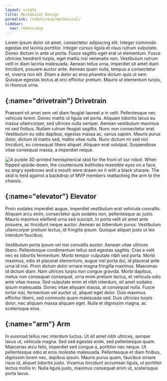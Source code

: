 ```yaml
---
layout: single
title: Mechanical Design
permalink: /robots/mvp/mechanical/
sidebar:
  nav: robots/mvp
---
```


Lorem ipsum dolor sit amet, consectetur adipiscing elit. Integer commodo egestas est lacinia porttitor. Integer cursus ligula et risus rutrum vulputate. Donec dictum in ante ut porta. Fusce sagittis eget erat ut elementum. Fusce ultricies hendrerit turpis, eget mattis nisl venenatis non. Vestibulum rutrum velit in diam lacinia malesuada. Aenean tellus urna, imperdiet sit amet diam tincidunt, posuere auctor ante. Aenean quam nulla, tempus a consectetur et, viverra non elit. Etiam a dolor ac eros pharetra dictum quis ut sem. Quisque egestas lectus at orci efficitur pretium. Mauris ut elementum turpis, in rhoncus urna.

## [](){:name="drivetrain"} Drivetrain

Praesent sit amet sem vel diam feugiat laoreet a in velit. Pellentesque nec vehicula lorem. Donec mattis ut ligula vel porta. Aliquam lobortis lacus eu massa ullamcorper, sed ultrices nulla semper. Aenean vestibulum maximus mi sed finibus. Nullam rutrum feugiat sagittis. Nunc non consectetur erat. Vestibulum eu odio dapibus, egestas massa ac, varius sapien. Mauris purus dolor, dictum id mattis sed, mattis vitae nulla. Nunc dictum mi sed nisl tincidunt, eu consequat libero aliquet. Aliquam erat volutpat. Suspendisse vitae consequat massa, a imperdiet neque.

![A purple 3D-printed hemispherical skid for the front of our robot. When flipped upside-down, the countersunk boltholes resemble eyes on a face, so angry eyebrows and a mouth were drawn on it with a black sharpie. The skid is held against a backdrop of MVP members reattaching the arm to the chassis.][angry purple skid]

## [](){:name="elevator"} Elevator

Proin sodales imperdiet augue, imperdiet vestibulum erat vehicula convallis. Aliquam arcu enim, consectetur quis sodales non, pellentesque ac justo. Mauris maximus eleifend urna sed suscipit. In porta velit sit amet ante posuere, ac tincidunt neque auctor. Aenean ac bibendum purus. Vestibulum ullamcorper pretium lectus, id fringilla ipsum. Quisque aliquet justo ut leo interdum faucibus.

Vestibulum porta ipsum vel nisi convallis auctor. Aenean vitae ultrices libero. Pellentesque condimentum tellus sed egestas sagittis. Cras a velit nec ex lobortis fermentum. Morbi tempor vulputate nibh sed porta. Morbi maximus, odio et placerat elementum, augue nisl porta dui, id placerat ante urna id nisi. Proin dictum dolor ornare magna fringilla maximus. Maecenas id dictum diam. Nam ultrices turpis non congue gravida. Morbi dapibus, metus non consequat consequat, urna enim pretium lectus, et vehicula odio ante vitae massa. Sed vulputate enim et nibh interdum, sit amet sodales ipsum malesuada. Donec vitae aliquam massa, at consequat nulla. Fusce tortor nisl, fermentum vel auctor ut, aliquet eget dolor. Duis maximus efficitur libero, sed commodo quam malesuada sed. Duis ultricies turpis dolor, nec aliquam massa aliquam eget. Nulla et dignissim magna, ac scelerisque eros.

## [](){:name="arm"} Arm

In euismod tellus nec interdum luctus. Ut sit amet nibh ultrices, semper lacus ut, vehicula magna. Sed sed egestas enim, sed pellentesque quam. Maecenas arcu felis, imperdiet sed congue a, porttitor nec neque. Ut pellentesque odio at eros molestie malesuada. Pellentesque et diam finibus, dignissim lorem nec, dapibus ipsum. Mauris purus quam, faucibus ornare risus id, aliquet lobortis justo. Vivamus tincidunt accumsan ligula, ut porttitor lectus mollis in. Nulla ligula justo, maximus consequat enim ut, scelerisque porta lacus.

[angry purple skid]: /assets/images/robots/mvp/angry_purple_skid.jpg
